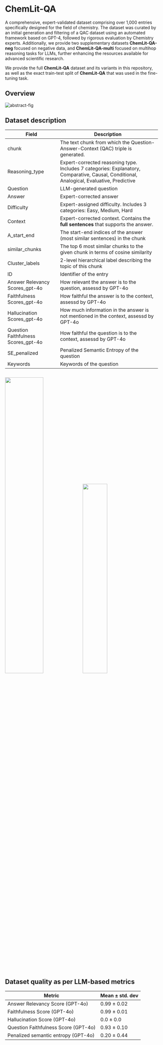 # ChemLit-QA
A comprehensive, expert-validated dataset comprising over 1,000 entries specifically designed for the field of chemistry. The dataset was curated by an initial generation and filtering of a QAC dataset using an automated framework based on GPT-4, followed by rigorous evaluation by Chemistry experts. Additionally, we provide two supplementary datasets **ChemLit-QA-neg** focused on negative data, and **ChemLit-QA-multi** focused on multihop reasoning tasks for LLMs, further enhancing the resources available for advanced scientific research.

We provide the full **ChemLit-QA** dataset and its variants in this repository, as well as the exact train-test split of **ChemLit-QA** that was used in the fine-tuning task.

## Overview
![abstract-fig](https://github.com/user-attachments/assets/ecb0fb9a-4200-47c9-bf35-b3a3a1680a9f)

## Dataset description
| Field | Description |
| --- | --- |
| chunk | The text chunk from which the Question-Answer-Context (QAC) triple is generated. |
| Reasoning_type | Expert-corrected reasoning type. Includes 7 categories: Explanatory, Comparative, Causal, Conditional, Analogical, Evaluative, Predictive |
| Question | LLM-generated question|
| Answer | Expert-corrected answer|
| Difficulty | Expert-assigned difficulty. Includes 3 categories: Easy, Medium, Hard|
| Context | Expert-corrected context. Contains the **full sentences** that supports the answer.|
| A_start_end | The start-end indices of the answer (most similar sentences) in the chunk|
| similar_chunks| The top 6 most similar chunks to the given chunk in terms of cosine similarity|
| Cluster_labels | 2-level hierarchical label describing the topic of this chunk|
| ID | Identifier of the entry|
| Answer Relevancy Scores_gpt-4o | How relevant the answer is to the question, assessd by GPT-4o|
| Faithfulness Scores_gpt-4o | How faithful the answer is to the context, assessd by GPT-4o|
| Hallucination Scores_gpt-4o | How much information in the answer is not mentioned in the context, assessd by GPT-4o|
| Question Faithfulness Scores_gpt-4o | How faithful the question is to the context, assessd by GPT-4o|
| SE_penalized | Penalized Semantic Entropy of the question|
| Keywords | Keywords of the question|

## 

<p float="left">
  <img src="https://github.com/user-attachments/assets/34569ba4-2352-4836-9d45-9ecac487bf8f" width=50% height=50%>
  <img src="https://github.com/user-attachments/assets/99d462d4-e0b6-41e9-8a7a-5b9ee5fe3b22" width=40% height=40%>
</p>

## Dataset quality as per LLM-based metrics
| Metric | Mean &pm; std. dev|
| --- | --- |
| Answer Relevancy Score (GPT-4o) | 0.99 &pm;  0.02 |
| Faithfulness Score (GPT-4o) | 0.99 &pm;  0.01 |
| Hallucination Score (GPT-4o) | 0.0 &pm;  0.0 |
| Question Faithfulness Score (GPT-4o) | 0.93 &pm;  0.10 |
| Penalized semantic entropy (GPT-4o) | 0.20 &pm; 0.44 |
